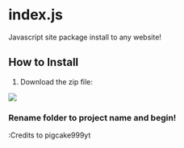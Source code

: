 # index.js
Javascript site package install to any website!

## How to Install

1. Download the zip file:

![](https://i.imgsafe.org/af71bcfd74.jpg)


### Rename folder to project name and begin!

:Credits to pigcake999yt
